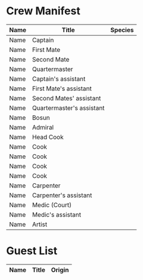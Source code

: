 # Crew Manifest
Name|Title|Species
---|---|---
Name|Captain|
Name|First Mate|
Name|Second Mate|
Name|Quartermaster|
Name|Captain's assistant|
Name|First Mate's assistant|
Name|Second Mates' assistant|
Name|Quartermaster's assistant|
Name|Bosun|
Name|Admiral|
Name|Head Cook|
Name|Cook|
Name|Cook|
Name|Cook|
Name|Cook|
Name|Carpenter|
Name|Carpenter's assistant|
Name|Medic (Court)|
Name|Medic's assistant|
Name|Artist|
# Guest List
Name|Title|Origin
---|---|---
